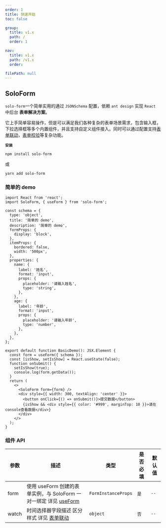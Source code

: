 ```yaml
---
order: 1
title: 快速开始
toc: false

group:
  title: v1.x
  path: /
  order: 1

nav:
  title: v1.x
  path: /v1.x
  order:

filePath: null
---
```


## SoloForm

`solo-form`一个简单实用的通过 `JSONSchema` 配置，依赖 `ant design` 实现 `React` 中后台 **表单解决方案**。

>

它上手简单容易操作，但是可以满足我们各种复杂的表单场景需求，包含输入框，下拉选择框等多个内置组件，并且支持自定义组件接入。同时可以通过配置支持[表单联动](/watch)，[表单校验](/rule)等复杂功能。

**`安装`**

```sh
npm install solo-form
```

或

```sh
yarn add solo-form
```

### 简单的 demo

```tsx
import React from 'react';
import SoloForm, { useForm } from 'solo-form';

const schema = {
  type: 'object',
  title: '简单的 demo',
  description: '简单的 demo',
  formProps: {
    display: 'block',
  },
  itemProps: {
    bordered: false,
    width: '500px',
  },
  properties: {
    name: {
      label: '姓名',
      format: 'input',
      props: {
        placeholder: '请输入姓名',
        type: 'string',
      },
    },
    age: {
      label: '年龄',
      format: 'input',
      props: {
        placeholder: '请输入年龄',
        type: 'number',
      },
    },
  },
};

export default function BasicDemo(): JSX.Element {
  const form = useForm({ schema });
  const [isShow, setIsShow] = React.useState(false);
  function onSubmit() {
    setIsShow(true);
    console.log(form.getData());
  }
  return (
    <>
      <SoloForm form={form} />
      <div style={{ width: 300, textAlign: 'center' }}>
        <button onClick={() => onSubmit()}>提交数据</button>
        {isShow && <div style={{ color: '#999', marginTop: 10 }}>请在console查看数据</div>}
      </div>
    </>
  );
}
```

### 组件 **API**

| 参数 | 描述 | 类型 | 是否必填 | 默认值 |
| --- | --- | --- | --- | --- |
| form | 使用 useForm 创建的表单实例，与 SoloForm 一对一绑定 详见 [useForm](/use-form) | `FormInstanceProps` | `是` | `--` |
| watch | 时间选择器字段描述 区分样式 详见 [表单联动](/watch) | `object` | `否` | `--` |
